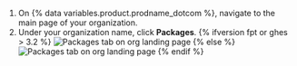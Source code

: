 1. On {% data variables.product.prodname_dotcom %}, navigate to the main page of your organization.
2. Under your organization name, click **Packages**.
   {% ifversion fpt or ghes > 3.2 %}
   ![Packages tab on org landing page](/assets/images/help/package-registry/org-tab-for-packages-with-overview-tab.png)
   {% else %}
   ![Packages tab on org landing page](/assets/images/help/package-registry/org-tab-for-packages.png)
   {% endif %}
